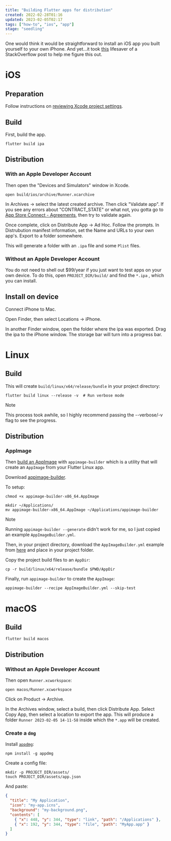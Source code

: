 ```yaml
---
title: "Building Flutter apps for distribution"
created: 2022-02-28T01:16
updated: 2023-02-05T02:17
tags: ["how-to", "ios", "app"]
stage: "seedling"
---
```


One would think it would be straightforward to install an iOS app you built yourself to your own iPhone. And yet...it took [this](https://stackoverflow.com/a/68968301) lifesaver of a StackOverflow post to help me figure this out.

# iOS

## Preparation

Follow instructions on [reviewing Xcode project settings](https://docs.flutter.dev/deployment/ios#review-xcode-project-settings). 

## Build 
First, build the app.

```shell
flutter build ipa
```

## Distribution

### With an Apple Developer Account

Then open the "Devices and Simulators" window in Xcode.

```shell
open build/ios/archive/Runner.xcarchive
```

In Archives -> select the latest created archive. Then click "Validate app". If you see any errors about "CONTRACT_STATE" or what not, you gotta go to [App Store Connect - Agreements](https://appstoreconnect.apple.com/agreements/#/), then try to validate again.

Once complete, click on Distribute App -> Ad Hoc. Follow the prompts. In Distrubution manifest information, set the Name and URLs to your own app's. Export to a folder somewhere.

This will generate a folder with an `.ipa` file and some `Plist` files.

### Without an Apple Developer Account

You do not need to shell out $99/year if you just want to test apps on your own device. To do this, open `PROJECT_DIR/build/` and find the `*.ipa` , which you can install.

## Install on device

Connect iPhone to Mac.

Open Finder, then select Locations -> iPhone. 

In another Finder window, open the folder where the ipa was exported. Drag the ipa to the iPhone window. The storage bar will turn into a progress bar.

# Linux

## Build

This will create `build/linux/x64/release/bundle` in your project directory:

```shell
flutter build linux --release -v  # Run verbose mode
```


> [!NOTE]
> This process took awhile, so I highly recommend passing the --verbose/-v flag to see the progress.


## Distribution

### AppImage

Then [build an AppImage](https://appimage-builder.readthedocs.io/en/latest/examples/flutter.html) with `appimage-builder` which is a utility that will create an `AppImage` from your Flutter Linux app.

Download [appimage-builder](https://github.com/AppImageCrafters/appimage-builder/releases/download/v1.0.0-beta.1/appimage-builder-1.0.0-677acbd-x86_64.AppImage).

To setup:

```shell
chmod +x appimage-builder-x86_64.AppImage

mkdir ~/Applications/
mv appimage-builder-x86_64.AppImage ~/Applications/appimage-builder
```

> [!NOTE] 
> Running `appimage-builder --generate` didn't work for me, so I just copied an example `AppImageBuilder.yml`.

Then, in your project directory, download the `AppImageBuilder.yml` example from [here](https://raw.githubusercontent.com/AppImageCrafters/appimage-builder-flutter-example/main/AppImageBuilder.yml) and place in your project folder.

Copy the project build files to an `AppDir`:
```shell
cp -r build/linux/x64/release/bundle $PWD/AppDir
```

Finally, run `appimage-builder` to create the `AppImage`:
```shell
appimage-builder --recipe AppImageBuilder.yml --skip-test
```

# macOS

## Build

```shell
flutter build macos
```

## Distribution

### Without an Apple Developer Account

Then open `Runner.xcworkspace`:
```shell
open macos/Runner.xcworkspace
```

Click on Product -> Archive. 

In the Archives window, select a build, then click Distribute App. Select Copy App, then select a location to export the app. This will produce a folder `Runner 2023-02-05 14-11-58`  inside which the `*.app` will be created.

### Create a `dmg` 

Install [`appdmg`](https://github.com/LinusU/node-appdmg):

```shell
npm install -g appdmg
```

Create a config file:
```shell
mkdir -p PROJECT_DIR/assets/
touch PROJECT_DIR/assets/app.json
```

And paste:
```json
{
  "title": "My Application",
  "icon": "my-app.icns",
  "background": "my-background.png",
  "contents": [
    { "x": 448, "y": 344, "type": "link", "path": "/Applications" },
    { "x": 192, "y": 344, "type": "file", "path": "MyApp.app" }
  ]
}
```

